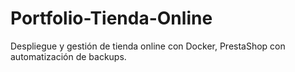 # Portfolio-Tienda-Online
Despliegue y gestión de tienda online con Docker, PrestaShop con automatización de backups.
